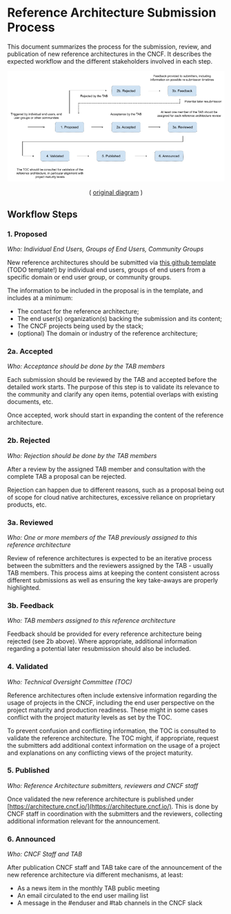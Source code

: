 # Reference Architecture Submission Process

This document summarizes the process for the submission, review, and publication of new reference architectures in the CNCF. It describes the expected workflow and the different stakeholders involved in each step.

![Reference Architecture Workflow Diagram](reference-architectures-workflow.png)
<p align="center">
( <a href="https://docs.google.com/drawings/d/1VkNwpQS_IxZKSl49B-RXzo1Zh2mofQ-MFRyoYhnDkus/edit?usp=sharing">original diagram</a> )
</p>

## Workflow Steps

### 1. Proposed

*Who: Individual End Users, Groups of End Users, Community Groups*

New reference architectures should be submitted via [this github template]() (TODO template!) by individual end users, groups of end users from a specific domain or end user group, or community groups.

The information to be included in the proposal is in the template, and includes at a minimum:
* The contact for the reference architecture;  
* The end user(s) organization(s) backing the submission and its content;  
* The CNCF projects being used by the stack;
* (optional) The domain or industry of the reference architecture;  

### 2a. Accepted

*Who: Acceptance should be done by the TAB members*

Each submission should be reviewed by the TAB and accepted before the detailed work starts. The purpose of this step is to validate its relevance to the community and clarify any open items, potential overlaps with existing documents, etc.

Once accepted, work should start in expanding the content of the reference architecture.

### 2b. Rejected

*Who: Rejection should be done by the TAB members*

After a review by the assigned TAB member and consultation with the complete TAB a proposal can be rejected.

Rejection can happen due to different reasons, such as a proposal being out of scope for cloud native architectures, excessive reliance on proprietary products, etc.

### 3a. Reviewed

*Who: One or more members of the TAB previously assigned to this reference architecture*

Review of reference architectures is expected to be an iterative process between the submitters and the reviewers assigned by the TAB - usually TAB members. This process aims at keeping the content consistent across different submissions as well as ensuring the key take-aways are properly highlighted.

### 3b. Feedback

*Who: TAB members assigned to this reference architecture*

Feedback should be provided for every reference architecture being rejected (see 2b above). Where appropriate, additional information regarding a potential later resubmission should also be included.

### 4. Validated

*Who: Technical Oversight Committee (TOC)*

Reference architectures often include extensive information regarding the usage of projects in the CNCF, including the end user perspective on the project maturity and production readiness. These might in some cases conflict with the project maturity levels as set by the TOC.

To prevent confusion and conflicting information, the TOC is consulted to validate the reference architecture. The TOC might, if appropriate, request the submitters add additional context information on the usage of a project and explanations on any conflicting views of the project maturity.

### 5. Published

*Who: Reference Architecture submitters, reviewers and CNCF staff*

Once validated the new reference architecture is published under [https://architecture.cncf.io/](https://architecture.cncf.io/). This is done by CNCF staff in coordination with the submitters and the reviewers, collecting additional information relevant for the announcement.

### 6. Announced

*Who: CNCF Staff and TAB*

After publication CNCF staff and TAB take care of the announcement of the new reference architecture via different mechanisms, at least:
* As a news item in the monthly TAB public meeting
* An email circulated to the end user mailing list
* A message in the #enduser and #tab channels in the CNCF slack
